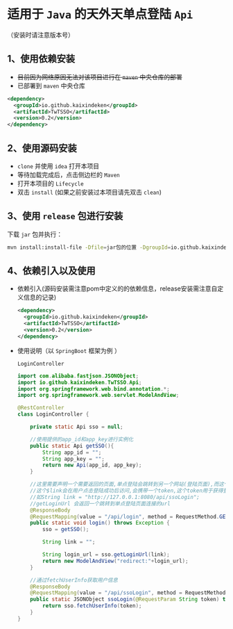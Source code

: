 # 适用于 `Java` 的天外天单点登陆 `Api` 

（安装时请注意版本号）

## 1、使用依赖安装

* ~~目前因为网络原因无法对该项目进行在 `maven` 中央仓库的部署~~
* 已部署到 `maven` 中央仓库
```xml
<dependency>
  <groupId>io.github.kaixindeken</groupId>
  <artifactId>TwTSSO</artifactId>
  <version>0.2</version>
</dependency>
```

## 2、使用源码安装
* `clone` 并使用 `idea` 打开本项目
* 等待加载完成后，点击侧边栏的 `Maven` 
* 打开本项目的 `Lifecycle`
* 双击 `install` (如果之前安装过本项目请先双击 `clean`)

## 3、使用 `release` 包进行安装

下载 `jar` 包并执行：

```bash
mvn install:install-file -Dfile=jar包的位置 -DgroupId=io.github.kaixindeken -DartifactId=TwTSSO -Dversion=0.2 -Dpackaging=jar
```

## 4、依赖引入以及使用
* 依赖引入(源码安装需注意pom中定义的的依赖信息，release安装需注意自定义信息的记录)
  ```xml
  <dependency>
    <groupId>io.github.kaixindeken</groupId>
    <artifactId>TwTSSO</artifactId>
    <version>0.2</version>
  </dependency>
  ```
* 使用说明（以 `SpringBoot` 框架为例 ）

  `LoginController`

  ```java
  import com.alibaba.fastjson.JSONObject;
  import io.github.kaixindeken.TwTSSO.Api;
  import org.springframework.web.bind.annotation.*;
  import org.springframework.web.servlet.ModelAndView;
  
  @RestController
  class LoginController {
  
      private static Api sso = null;
  
      //使用提供的app_id和app_key进行实例化
      public static Api getSSO(){
          String app_id = "";
          String app_key = "";
          return new Api(app_id, app_key);
      }
  
      //这里需要声明一个需要返回的页面,单点登陆会跳转到另一个网站(登陆页面),而这个页面被所有项目共用,在那个页面用户点击登陆后,之所以会返回这个项目,而不是其他的项目,就是这个$link的作用
      //这个$link会在用户点击登陆成功后访问,会携带一个token,这个token用于获得登录用户的信息
      //如String link = "http://127.0.0.1:8080/api/ssoLogin";
      //getLoginUrl 会返回一个跳转到单点登陆页面连接的url
      @ResponseBody
      @RequestMapping(value = "/api/login", method = RequestMethod.GET)
      public static void login() throws Exception {
          sso = getSSO();
  
          String link = "";
  
          String login_url = sso.getLoginUrl(link);
          return new ModelAndView("redirect:"+login_url);
      }
  
      //通过fetchUserInfo获取用户信息
      @ResponseBody
      @RequestMapping(value = "/api/ssoLogin", method = RequestMethod.GET)
      public static JSONObject ssoLogin(@RequestParam String token) throws Exception {
          return sso.fetchUserInfo(token);
      }
  }
  ```

  

  
